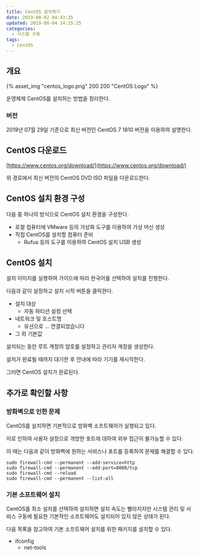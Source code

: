 ```yaml
---
title: CentOS 설치하기
date: 2019-08-02 04:43:35
updated: 2019-08-04 14:15:25
categories:
  - 시스템 구축
tags:
  - CentOS
---
```


## 개요

{% asset_img "centos_logo.png" 200 200 "CentOS Logo" %}

운영체제 CentOS를 설치하는 방법을 정리한다.

### 버전

2019년 07월 29일 기준으로 최신 버전인 CentOS 7 1810 버전을 이용하여 설명한다.

<!-- more -->

## CentOS 다운로드

[https://www.centos.org/download/](https://www.centos.org/download/)

위 경로에서 최신 버전의 CentOS DVD ISO 파일을 다운로드한다.

## CentOS 설치 환경 구성

다음 중 하나의 방식으로 CentOS 설치 환경을 구성한다.

- 로컬 컴퓨터에 VMware 등의 가상화 도구를 이용하여 가상 머신 생성
- 직접 CentOS를 설치할 컴퓨터 준비
  - Rufus 등의 도구를 이용하여 CentOS 설치 USB 생성

## CentOS 설치

설치 이미지를 실행하여 가이드에 따라 한국어를 선택하여 설치를 진행한다.

다음과 같이 설정하고 설치 시작 버튼을 클릭한다.

- 설치 대상
  - 자동 파티션 설정 선택
- 네트워크 및 호스트명
  - 유선으로 ... 연결되었습니다
- 그 외 기본값

설치되는 동안 루트 계정의 암호를 설정하고 관리자 계정을 생성한다.

설치가 완료될 때까지 대기한 후 안내에 따라 기기를 재시작한다.

그러면 CentOS 설치가 완료된다.

## 추가로 확인할 사항

### 방화벽으로 인한 문제

CentOS를 설치하면 기본적으로 방화벽 소프트웨어가 실행되고 있다.

이로 인하여 사용자 설정으로 개방한 포트에 대하여 외부 접근이 불가능할 수 있다.

이 때는 다음과 같이 방화벽에 원하는 서비스나 포트를 등록하여 문제를 해결할 수 있다.

    sudo firewall-cmd --permanent --add-service=http
    sudo firewall-cmd --permanent --add-port=8080/tcp
    sudo firewall-cmd --reload
    sudo firewall-cmd --permanent --list-all

### 기본 소프트웨어 설치

CentOS를 최소 설치를 선택하여 설치하면 설치 속도는 빨라지지만 시스템 관리 및 서비스 구동에 필요한 기본적인 소프트웨어도 설치되어 있지 않은 상태가 된다.

다음 목록을 참고하여 기본 소프트웨어 설치를 위한 패키지를 설치할 수 있다.

- ifconfig
  - net-tools
